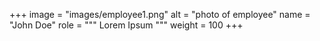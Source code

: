 +++
image = "images/employee1.png"
alt = "photo of employee"
name = "John Doe"
role = """
Lorem Ipsum
"""
weight = 100
+++